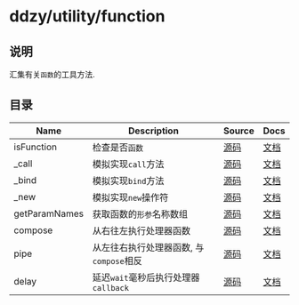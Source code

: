 # ddzy/utility/function

## 说明

汇集有关`函数`的工具方法.

## 目录

| Name          | Description                             | Source                           | Docs                                                                                           |
| ------------- | --------------------------------------- | -------------------------------- | ---------------------------------------------------------------------------------------------- |
| isFunction    | 检查是否`函数`                          | [源码](./isFunction/index.ts)    | [文档](https://ddzy.gitbook.io/ts-utility-plugins-docs/utility/utility-function/isfunction)    |
| _call         | 模拟实现`call`方法                      | [源码](./_call/index.ts)         | [文档](https://ddzy.gitbook.io/ts-utility-plugins-docs/utility/utility-function/_call)         |
| _bind         | 模拟实现`bind`方法                      | [源码](./_bind/index.ts)         | [文档](https://ddzy.gitbook.io/ts-utility-plugins-docs/utility/utility-function/_bind)         |
| _new          | 模拟实现`new`操作符                     | [源码](./_new/index.ts)          | [文档](https://ddzy.gitbook.io/ts-utility-plugins-docs/utility/utility-function/_new)          |
| getParamNames | 获取函数的`形参`名称数组                | [源码](./getParamNames/index.ts) | [文档](https://ddzy.gitbook.io/ts-utility-plugins-docs/utility/utility-function/getparamnames) |
| compose       | 从右往左执行处理器函数                  | [源码](./compose/index.ts)       | [文档](https://ddzy.gitbook.io/ts-utility-plugins-docs/utility/utility-function/compose)       |
| pipe          | 从左往右执行处理器函数, 与`compose`相反 | [源码](./pipe/index.ts)          | [文档](https://ddzy.gitbook.io/ts-utility-plugins-docs/utility/utility-function/pipe)          |
| delay         | 延迟`wait`毫秒后执行处理器`callback`    | [源码](./delay/index.ts)         | [文档](https://ddzy.gitbook.io/ts-utility-plugins-docs/utility/utility-function/delay)         |